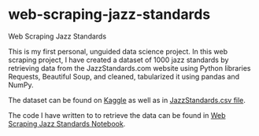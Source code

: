 # web-scraping-jazz-standards
Web Scraping Jazz Standards

This is my first personal, unguided data science project. In this web scraping project, I have created a dataset of 1000 jazz standards by retrieving data from the JazzStandards.com website using Python libraries Requests, Beautiful Soup, and cleaned, tabularized it using pandas and NumPy.

The dataset can be found on [Kaggle](https://www.kaggle.com/melihcanyardi/jazz-standards) as well as in [JazzStandards.csv file](https://github.com/melihcanyardi/web-scraping-jazz-standards/blob/main/JazzStandards.csv).

The code I have written to to retrieve the data can be found in [Web Scraping Jazz Standards Notebook](https://github.com/melihcanyardi/web-scraping-jazz-standards/blob/main/Web%20Scraping%20Jazz%20Standards.ipynb).
